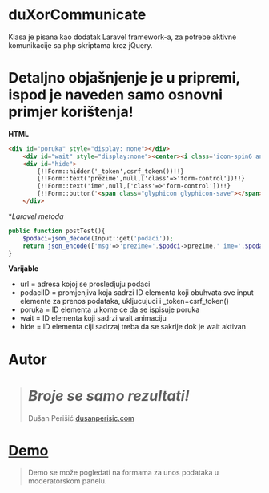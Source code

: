 # duXorCommunicate


Klasa je pisana kao dodatak Laravel framework-a, za potrebe aktivne komunikacije sa php skriptama kroz jQuery.

# Detaljno objašnjenje je u pripremi, ispod je naveden samo osnovni primjer korištenja!

**HTML**  

```html
<div id="poruka" style="display: none"></div>
	<div id="wait" style="display:none"><center><i class='icon-spin6 animate-spin' style="font-size: 350%"></i></center></div>
	<div id="hide">
		{!!Form::hidden('_token',csrf_token())!!}
		{!!Form::text('prezime',null,['class'=>'form-control'])!!}
		{!!Form::text('ime',null,['class'=>'form-control'])!!}
		{!!Form::button('<span class="glyphicon glyphicon-save"></span> Sačuvaj',['class'=>'btn btn-lg btn-primary','onclick'=>'duXorCommunicate.posalji("/url","podaciID","poruka","wait","hide")'])!!}
	</div>
```
**Laravel metoda*
```php
public function postTest(){
	$podaci=json_decode(Input::get('podaci'));
	return json_encode(['msg'=>'prezime='.$podci->prezime.' ime='.$podaci->ime,'check'=>1]);
}
```
**Varijable**
 * url = adresa kojoj se prosledjuju podaci
 * podaciID = promjenjiva koja sadrzi ID elementa koji obuhvata sve input elemente za prenos podataka, ukljucujuci i _token=csrf_token()
 * poruka = ID elementa u kome ce da se ispisuje poruka
 * wait = ID elementa koji sadrzi wait animaciju
 * hide = ID elementa ciji sadrzaj treba da se sakrije dok je wait aktivan

# Autor

> # *Broje se samo rezultati!*
> Dušan Perišić
> [dusanperisic.com](https://dusanperisic.com) 

# [Demo](http://test.najsmestaj.com) 

> Demo se može pogledati na formama za unos podataka u moderatorskom panelu.
